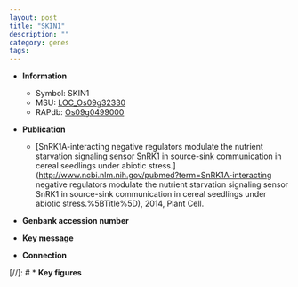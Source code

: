 ```yaml
---
layout: post
title: "SKIN1"
description: ""
category: genes
tags: 
---
```


* **Information**  
    + Symbol: SKIN1  
    + MSU: [LOC_Os09g32330](http://rice.uga.edu/cgi-bin/ORF_infopage.cgi?orf=LOC_Os09g32330)  
    + RAPdb: [Os09g0499000](http://rapdb.dna.affrc.go.jp/viewer/gbrowse_details/irgsp1?name=Os09g0499000)  

* **Publication**  
    + [SnRK1A-interacting negative regulators modulate the nutrient starvation signaling sensor SnRK1 in source-sink communication in cereal seedlings under abiotic stress.](http://www.ncbi.nlm.nih.gov/pubmed?term=SnRK1A-interacting negative regulators modulate the nutrient starvation signaling sensor SnRK1 in source-sink communication in cereal seedlings under abiotic stress.%5BTitle%5D), 2014, Plant Cell.

* **Genbank accession number**  

* **Key message**  

* **Connection**  

[//]: # * **Key figures**  


